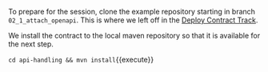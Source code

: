 To prepare for the session, clone the example repository starting in branch `02_1_attach_openapi`. This is where we left off in 
the [Deploy Contract Track](/altibox/courses/aib-api-mgmt/01-deploy-contract).

We install the contract to the local maven repository so that it is available for the next step.

`cd api-handling && mvn install`{{execute}}

